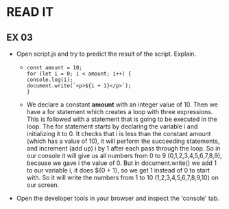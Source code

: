 # READ IT
## EX 03
* Open script.js and try to predict the result of the script. Explain.
  * ```
    const amount = 10;
    for (let i = 0; i < amount; i++) {
    console.log(i);
    document.write(`<p>${i + 1}</p>`);
    }
    ```
  * We declare a constant **amount** with an integer value of 10. Then we have a for statement which creates a loop with three expressions. This is followed with a statement that is going to be executed in the loop.
    The for statement starts by declaring the variable i and initializing it to 0. It checks that i is less than the constant amount (which has a value of 10), it will perform the succeeding statements, and increment (add up) i by 1 after each pass through the loop.
    So in our console it will give us all numbers from 0 to 9 (0,1,2,3,4,5,6,7,8,9), because we gave i the value of 0.
    But in document.write() we add 1 to our variable i, it does ${0 + 1}, so we get 1 instead of 0 to start with. So it will write the numbers from 1 to 10 (1,2,3,4,5,6,7,8,9,10) on our screen.


* Open the developer tools in your browser and inspect the 'console' tab.

